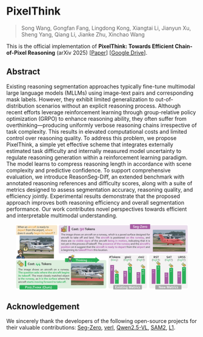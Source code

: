 # PixelThink
> Song Wang, Gongfan Fang, Lingdong Kong, Xiangtai Li, Jianyun Xu, Sheng Yang, Qiang Li, Jianke Zhu, Xinchao Wang

This is the official implementation of **PixelThink: Towards Efficient Chain-of-Pixel Reasoning** (arXiv 2025)  [[Paper]()] [[Google Drive](https://drive.google.com/drive/folders/1gy-8IVfLnZB8hEqREewK6c8AQXR9awBp?usp=drive_link)].

## Abstract
Existing reasoning segmentation approaches typically fine-tune multimodal large language models (MLLMs) using image-text pairs and corresponding mask labels. However, they exhibit limited generalization to out-of-distribution scenarios without an explicit reasoning process. Although recent efforts leverage reinforcement learning through group-relative policy optimization (GRPO) to enhance reasoning ability, they often suffer from overthinking—producing uniformly verbose reasoning chains irrespective of task complexity. This results in elevated computational costs and limited control over reasoning quality. To address this problem, we propose PixelThink, a simple yet effective scheme that integrates externally estimated task difficulty and internally measured model uncertainty to regulate reasoning generation within a reinforcement learning paradigm. The model learns to compress reasoning length in accordance with scene complexity and predictive confidence. To support comprehensive evaluation, we introduce ReasonSeg-Diff, an extended benchmark with annotated reasoning references and difficulty scores, along with a suite of metrics designed to assess segmentation accuracy, reasoning quality, and efficiency jointly. Experimental results demonstrate that the proposed approach improves both reasoning efficiency and overall segmentation performance. Our work contributes novel perspectives towards efficient and interpretable multimodal understanding.

<p align="center"> <a><img src="figs/teaser.png" width="90%"></a> </p>

## Acknowledgement

We sincerely thank the developers of the following open-source projects for their valuable contributions: [Seg-Zero](https://github.com/dvlab-research/Seg-Zero), [verl](https://github.com/volcengine/verl), [Qwen2.5-VL](https://github.com/QwenLM/Qwen2.5-VL), [SAM2](https://github.com/facebookresearch/sam2), [L1](https://github.com/cmu-l3/l1).
